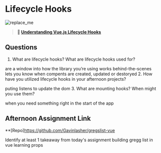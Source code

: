 # Lifecycle Hooks

![replace_me](https://codeworks.blob.core.windows.net/public/assets/img/illustrations/placeholder.svg)

> **📖 [Understanding Vue.js Lifecycle Hooks](https://codeworksacademy.com/fs-student-guide/resources/wk6/03-Vue-Lifecycle-Hooks)**

## Questions

1. What are lifecycle hooks? What are lifecycle hooks used for?

are a window into how the library you’re using works behind-the-scenes
lets you know when compents are created, updated or destoryed 
2. How have you utilized lifecycle hooks in your afternoon projects?

puting listens to update the dom
3. What are mounting hooks? When might you use them?

when you need something right in the start of the app
## Afternoon Assignment Link

**[Repo]https://github.com/Gavinlasher/gregslist-vue

Identify at least 1 takeaway from today's assignment
 building gregg list in vue learning props